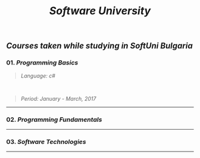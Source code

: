 <h1 align="center"><em>Software University</em></h1>

<br />

## *Courses taken while studying in SoftUni Bulgaria*

### 01. *Programming Basics*
> *Language: c#*

<br />

> *Period: January - March, 2017*
<hr />

### 02. *Programming Fundamentals*

<hr />

### 03. *Software Technologies*

<hr />
